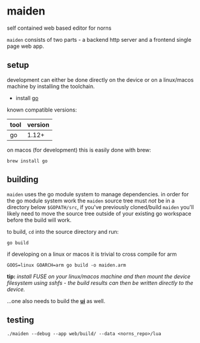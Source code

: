 # maiden

self contained web based editor for norns

`maiden` consists of two parts - a backend http server and a frontend single page web app.

## setup

development can either be done directly on the device or on a linux/macos machine by installing the toolchain.

* install [go](https://golang.org)

known compatible versions:

tool | version
-----|---------
go   | 1.12+

on macos (for development) this is easily done with brew:
```
brew install go
```

## building

`maiden` uses the go module system to manage dependencies. in order for the go module system work the `maiden` source tree must *not* be in a directory below `$GOPATH/src`, if you've previously cloned/build `maiden` you'll likely need to move the source tree outside of your existing go workspace before the build will work.

to build, `cd` into the source directory and run:
```
go build
```

if developing on a linux or macos it is trivial to cross compile for arm
```
GOOS=linux GOARCH=arm go build -o maiden.arm
```
**tip:** _install FUSE on your linux/macos machine and then mount the device filesystem using sshfs - the build results can then be written directly to the device._


...one also needs to build the [**ui**](web/README.md) as well.

## testing

```
./maiden --debug --app web/build/ --data <norns_repo>/lua
```




